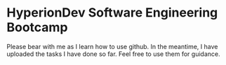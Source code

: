 # HyperionDev Software Engineering Bootcamp

Please bear with me as I learn how to use github.
In the meantime, I have uploaded the tasks I have done so far. 
Feel free to use them for guidance.

